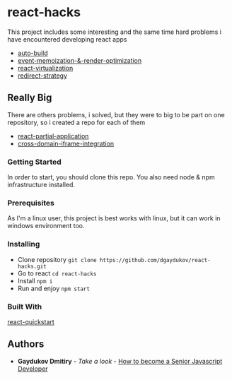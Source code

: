 # react-hacks

This project includes some interesting and the same time hard problems i have encountered developing react apps

* [auto-build](https://github.com/dgaydukov/react-hacks/blob/master/md/auto-build.md)
* [event-memoization-&-render-optimization](https://github.com/dgaydukov/react-hacks/blob/master/md/event-memoization-&-render-optimization.md)
* [react-virtualization](https://github.com/dgaydukov/react-hacks/blob/master/md/react-virtualization.md)
* [redirect-strategy](https://github.com/dgaydukov/react-hacks/blob/master/md/redirect-strategy.md)

## Really Big

There are others problems, i solved, but they were to big to be part on one repository, so i created a repo for each of them

* [react-partial-application](https://github.com/dgaydukov/react-partial-application)
* [cross-domain-iframe-integration](https://github.com/dgaydukov/cross-domain-iframe-integration)


### Getting Started

In order to start, you should clone this repo. You also need node & npm infrastructure installed.

### Prerequisites

As I'm a linux user, this project is best works with linux, but it can work in windows environment too.

### Installing

* Clone repository ```git clone https://github.com/dgaydukov/react-hacks.git```
* Go to react ```cd react-hacks```
* Install ```npm i```
* Run and enjoy ```npm start```


### Built With

[react-quickstart](https://github.com/dgaydukov/react-quickstart)

## Authors

* **Gaydukov Dmitiry** - *Take a look* - [How to become a Senior Javascript Developer](https://github.com/dgaydukov/how-to-become-a-senior-js-developer)